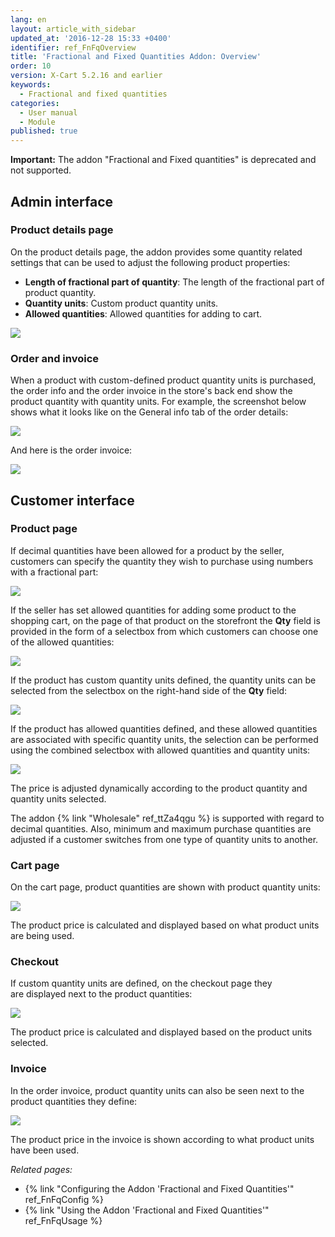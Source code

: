 ```yaml
---
lang: en
layout: article_with_sidebar
updated_at: '2016-12-28 15:33 +0400'
identifier: ref_FnFqOverview
title: 'Fractional and Fixed Quantities Addon: Overview'
order: 10
version: X-Cart 5.2.16 and earlier
keywords:
  - Fractional and fixed quantities
categories:
  - User manual
  - Module
published: true
---
```

**Important:** The addon "Fractional and Fixed quantities" is deprecated and not supported. 


## Admin interface

### Product details page

On the product details page, the addon provides some quantity related settings that can be used to adjust the following product properties:

   * **Length of fractional part of quantity**: The length of the fractional part of product quantity.
   * **Quantity units**: Custom product quantity units.
   * **Allowed quantities**: Allowed quantities for adding to cart.

   ![]({{site.baseurl}}/attachments/9666749/9634633.png)

### Order and invoice

When a product with custom-defined product quantity units is purchased, the order info and the order invoice in the store's back end show the product quantity with quantity units. For example, the screenshot below shows what it looks like on the General info tab of the order details: 

   ![]({{site.baseurl}}/attachments/9666749/9634626.png)

And here is the order invoice:

   ![]({{site.baseurl}}/attachments/9666749/9634627.png)

## Customer interface

### Product page

If decimal quantities have been allowed for a product by the seller, customers can specify the quantity they wish to purchase using numbers with a fractional part:

   ![]({{site.baseurl}}/attachments/9666749/9634630.png)

If the seller has set allowed quantities for adding some product to the shopping cart, on the page of that product on the storefront the **Qty** field is provided in the form of a selectbox from which customers can choose one of the allowed quantities:

   ![]({{site.baseurl}}/attachments/9666749/9634632.png)

If the product has custom quantity units defined, the quantity units can be selected from the selectbox on the right-hand side of the **Qty** field:

   ![]({{site.baseurl}}/attachments/9666749/9634634.png)

If the product has allowed quantities defined, and these allowed quantities are associated with specific quantity units, the selection can be performed using the combined selectbox with allowed quantities and quantity units:

   ![]({{site.baseurl}}/attachments/9666749/9634635.png)

The price is adjusted dynamically according to the product quantity and quantity units selected.

The addon {% link "Wholesale" ref_ttZa4qgu %} is supported with regard to decimal quantities. Also, minimum and maximum purchase quantities are adjusted if a customer switches from one type of quantity units to another.

### Cart page

On the cart page, product quantities are shown with product quantity units:

   ![]({{site.baseurl}}/attachments/9666749/9634629.png)

The product price is calculated and displayed based on what product units are being used.

### Checkout

If custom quantity units are defined, on the checkout page they are displayed next to the product quantities:

   ![]({{site.baseurl}}/attachments/9666749/9634636.png)

The product price is calculated and displayed based on the product units selected.

### Invoice

In the order invoice, product quantity units can also be seen next to the product quantities they define:

   ![]({{site.baseurl}}/attachments/9666749/9634628.png)

The product price in the invoice is shown according to what product units have been used.

_Related pages:_

*   {% link "Configuring the Addon 'Fractional and Fixed Quantities'" ref_FnFqConfig %}
*   {% link "Using the Addon 'Fractional and Fixed Quantities'" ref_FnFqUsage %}
